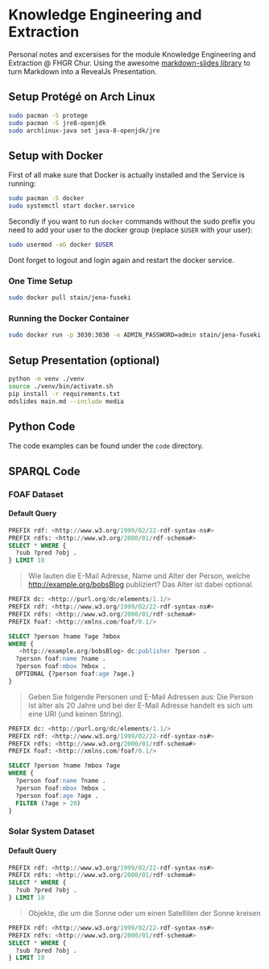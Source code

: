 # Knowledge Engineering and Extraction
Personal notes and excersises for the module Knowledge Engineering and Extraction @ FHGR Chur. Using the awesome [markdown-slides library](https://github.com/dadoomer/markdown-slides) to turn Markdown into a RevealJs Presentation.

## Setup Protégé on Arch Linux
```bash
sudo pacman -S protege
sudo pacman -S jre8-openjdk
sudo archlinux-java set java-8-openjdk/jre
```
## Setup with Docker 
First of all make sure that Docker is actually installed and the Service is running:
```bash
sudo pacman -S docker
sudo systemctl start docker.service
```
Secondly if you want to run `docker` commands without the sudo prefix you need to add your user to the docker group (replace `$USER` with your user):
```bash
sudo usermod -aG docker $USER
```
Dont forget to logout and login again and restart the docker service.

### One Time Setup
```bash
sudo docker pull stain/jena-fuseki
```
### Running the Docker Container
```bash
sudo docker run -p 3030:3030 -e ADMIN_PASSWORD=admin stain/jena-fuseki
```

## Setup Presentation (optional)
```bash
python -m venv ./venv
source ./venv/bin/activate.sh
pip install -r requirements.txt
mdslides main.md --include media
```

## Python Code
The code examples can be found under the `code` directory.

## SPARQL Code

### FOAF Dataset

#### Default Query
```sql
PREFIX rdf: <http://www.w3.org/1999/02/22-rdf-syntax-ns#>
PREFIX rdfs: <http://www.w3.org/2000/01/rdf-schema#>
SELECT * WHERE {
  ?sub ?pred ?obj .
} LIMIT 10
```

> Wie lauten die E-Mail Adresse, Name und Alter der Person, welche <http://example.org/bobsBlog> publiziert? Das Alter ist dabei optional.

```sql
PREFIX dc: <http://purl.org/dc/elements/1.1/>
PREFIX rdf: <http://www.w3.org/1999/02/22-rdf-syntax-ns#>
PREFIX rdfs: <http://www.w3.org/2000/01/rdf-schema#>
PREFIX foaf: <http://xmlns.com/foaf/0.1/>

SELECT ?person ?name ?age ?mbox
WHERE {
   <http://example.org/bobsBlog> dc:publisher ?person .
  ?person foaf:name ?name .
  ?person foaf:mbox ?mbox .
  OPTIONAL {?person foaf:age ?age.} 
}
```
> Geben Sie folgende Personen und E-Mail Adressen aus: Die Person ist älter als 20 Jahre und bei der E-Mail Adresse handelt es sich um eine URI (und keinen String).

```sql
PREFIX dc: <http://purl.org/dc/elements/1.1/>
PREFIX rdf: <http://www.w3.org/1999/02/22-rdf-syntax-ns#>
PREFIX rdfs: <http://www.w3.org/2000/01/rdf-schema#>
PREFIX foaf: <http://xmlns.com/foaf/0.1/>

SELECT ?person ?name ?mbox ?age
WHERE {
  ?person foaf:name ?name .
  ?person foaf:mbox ?mbox .
  ?person foaf:age ?age .
  FILTER (?age > 20)
}
```

### Solar System Dataset

#### Default Query
```sql
PREFIX rdf: <http://www.w3.org/1999/02/22-rdf-syntax-ns#>
PREFIX rdfs: <http://www.w3.org/2000/01/rdf-schema#>
SELECT * WHERE {
  ?sub ?pred ?obj .
} LIMIT 10
```

> Objekte, die um die Sonne oder um einen Satelliten der Sonne kreisen

```sql
PREFIX rdf: <http://www.w3.org/1999/02/22-rdf-syntax-ns#>
PREFIX rdfs: <http://www.w3.org/2000/01/rdf-schema#>
SELECT * WHERE {
  ?sub ?pred ?obj .
} LIMIT 10
```
